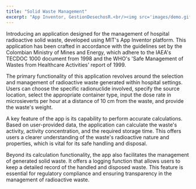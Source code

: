 ```yaml
---
title: "Solid Waste Management"
excerpt: "App Inventor, GestionDesechosR.<br/><img src='images/demo.gif'>"
---
```




Introducing an application designed for the management of hospital radioactive solid waste, developed using MIT's App Inventor platform. This application has been crafted in accordance with the guidelines set by the Colombian Ministry of Mines and Energy, which adhere to the IAEA's TECDOC 1000 document from 1998 and the WHO's 'Safe Management of Wastes from Healthcare Activities' report of 1999.

The primary functionality of this application revolves around the selection and management of radioactive waste generated within hospital settings. Users can choose the specific radionuclide involved, specify the source location, select the appropriate container type, input the dose rate in microsieverts per hour at a distance of 10 cm from the waste, and provide the waste's weight.

A key feature of the app is its capability to perform accurate calculations. Based on user-provided data, the application can calculate the waste's activity, activity concentration, and the required storage time. This offers users a clearer understanding of the waste's radioactive nature and properties, which is vital for its safe handling and disposal.

Beyond its calculation functionality, the app also facilitates the management of generated solid waste. It offers a logging function that allows users to keep a detailed record of the handled and disposed waste. This feature is essential for regulatory compliance and ensuring transparency in the management of radioactive waste.



